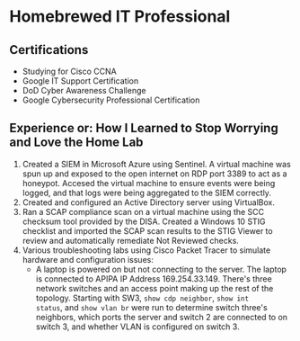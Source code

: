 # Homebrewed IT Professional 

## Certifications
- Studying for Cisco CCNA
- Google IT Support Certification
- DoD Cyber Awareness Challenge
- Google Cybersecurity Professional Certification

## Experience or: How I Learned to Stop Worrying and Love the Home Lab
1. Created a SIEM in Microsoft Azure using Sentinel. A virtual machine was spun up and exposed to the open internet on RDP port 3389 to act as a honeypot. Accesed the virtual machine to ensure events were being logged, and that logs were being aggregated to the SIEM correctly.
2. Created and configured an Active Directory server using VirtualBox.
3. Ran a SCAP compliance scan on a virtual machine using the SCC checksum tool provided by the DISA. Created a Windows 10 STIG checklist and imported the SCAP scan results to the STIG Viewer to review and automatically remediate Not Reviewed checks.
4. Various troubleshooting labs using Cisco Packet Tracer to simulate hardware and configuration issues:
   - A laptop is powered on but not connecting to the server. The laptop is connected to APIPA IP Address 169.254.33.149. There's three network switches and an access point making up the rest of the topology. Starting with SW3, <code>show cdp neighbor</code>, <code>show int status</code>, and <code>show vlan br</code> were run to determine switch three's neighbors, which ports the server and switch 2 are connected to on switch 3, and whether VLAN is configured on switch 3.
  






